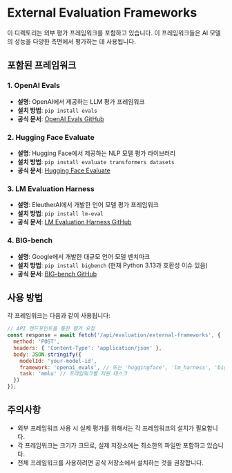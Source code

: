 # External Evaluation Frameworks

이 디렉토리는 외부 평가 프레임워크를 포함하고 있습니다. 이 프레임워크들은 AI 모델의 성능을 다양한 측면에서 평가하는 데 사용됩니다.

## 포함된 프레임워크

### 1. OpenAI Evals
- **설명**: OpenAI에서 제공하는 LLM 평가 프레임워크
- **설치 방법**: `pip install evals`
- **공식 문서**: [OpenAI Evals GitHub](https://github.com/openai/evals)

### 2. Hugging Face Evaluate
- **설명**: Hugging Face에서 제공하는 NLP 모델 평가 라이브러리
- **설치 방법**: `pip install evaluate transformers datasets`
- **공식 문서**: [Hugging Face Evaluate](https://huggingface.co/docs/evaluate/index)

### 3. LM Evaluation Harness
- **설명**: EleutherAI에서 개발한 언어 모델 평가 프레임워크
- **설치 방법**: `pip install lm-eval`
- **공식 문서**: [LM Evaluation Harness GitHub](https://github.com/EleutherAI/lm-evaluation-harness)

### 4. BIG-bench
- **설명**: Google에서 개발한 대규모 언어 모델 벤치마크
- **설치 방법**: `pip install bigbench` (현재 Python 3.13과 호환성 이슈 있음)
- **공식 문서**: [BIG-bench GitHub](https://github.com/google/BIG-bench)

## 사용 방법

각 프레임워크는 다음과 같이 사용됩니다:

```javascript
// API 엔드포인트를 통한 평가 요청
const response = await fetch('/api/evaluation/external-frameworks', {
  method: 'POST',
  headers: { 'Content-Type': 'application/json' },
  body: JSON.stringify({
    modelId: 'your-model-id',
    framework: 'openai_evals', // 또는 'huggingface', 'lm_harness', 'big_bench'
    task: 'mmlu' // 프레임워크별 지원 태스크
  })
});
```

## 주의사항

- 외부 프레임워크 사용 시 실제 평가를 위해서는 각 프레임워크의 설치가 필요합니다.
- 각 프레임워크는 크기가 크므로, 실제 저장소에는 최소한의 파일만 포함하고 있습니다.
- 전체 프레임워크를 사용하려면 공식 저장소에서 설치하는 것을 권장합니다.
